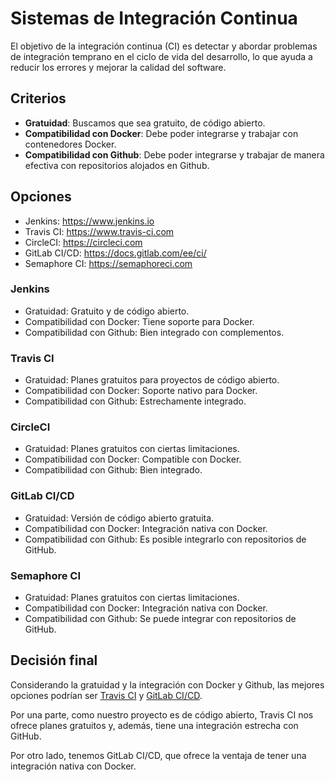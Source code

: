 # Sistemas de Integración Continua
El objetivo de la integración continua (CI) es detectar y abordar problemas de
integración temprano en el ciclo de vida del desarrollo, lo que ayuda a
reducir los errores y mejorar la calidad del software.

## Criterios
- **Gratuidad**: Buscamos que sea gratuito, de código abierto.
- **Compatibilidad con Docker**: Debe poder integrarse y trabajar con
contenedores Docker.
- **Compatibilidad con Github**: Debe poder integrarse y trabajar de manera
efectiva con repositorios alojados en Github.

## Opciones
- Jenkins: https://www.jenkins.io
- Travis CI: https://www.travis-ci.com
- CircleCI: https://circleci.com
- GitLab CI/CD: https://docs.gitlab.com/ee/ci/
- Semaphore CI: https://semaphoreci.com

### Jenkins
- Gratuidad: Gratuito y de código abierto.
- Compatibilidad con Docker: Tiene soporte para Docker.
- Compatibilidad con Github: Bien integrado con complementos.

### Travis CI
- Gratuidad: Planes gratuitos para proyectos de código abierto.
- Compatibilidad con Docker: Soporte nativo para Docker.
- Compatibilidad con Github: Estrechamente integrado.

### CircleCI
- Gratuidad: Planes gratuitos con ciertas limitaciones.
- Compatibilidad con Docker: Compatible con Docker.
- Compatibilidad con Github: Bien integrado.

### GitLab CI/CD
- Gratuidad: Versión de código abierto gratuita.
- Compatibilidad con Docker: Integración nativa con Docker.
- Compatibilidad con Github: Es posible integrarlo con repositorios de GitHub.

### Semaphore CI
- Gratuidad: Planes gratuitos con ciertas limitaciones.
- Compatibilidad con Docker: Integración nativa con Docker.
- Compatibilidad con Github: Se puede integrar con repositorios de GitHub.

## Decisión final
Considerando la gratuidad y la integración con Docker y Github, las mejores
opciones podrían ser [Travis CI](#travis-ci) y [GitLab CI/CD](#gitlab-cicd).

Por una parte, como nuestro proyecto es de código abierto, Travis CI nos ofrece
planes gratuitos y, además, tiene una integración estrecha con GitHub.

Por otro lado, tenemos GitLab CI/CD, que ofrece la ventaja de tener una
integración nativa con Docker.